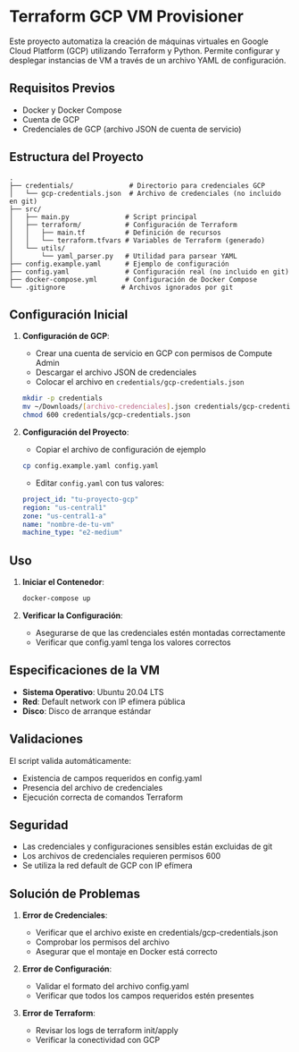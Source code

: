 # Terraform GCP VM Provisioner

Este proyecto automatiza la creación de máquinas virtuales en Google Cloud Platform (GCP) utilizando Terraform y Python. Permite configurar y desplegar instancias de VM a través de un archivo YAML de configuración.

## Requisitos Previos

- Docker y Docker Compose
- Cuenta de GCP
- Credenciales de GCP (archivo JSON de cuenta de servicio)

## Estructura del Proyecto

    .
    ├── credentials/              # Directorio para credenciales GCP
    │   └── gcp-credentials.json  # Archivo de credenciales (no incluido en git)
    ├── src/
    │   ├── main.py              # Script principal
    │   ├── terraform/           # Configuración de Terraform
    │   │   ├── main.tf          # Definición de recursos
    │   │   └── terraform.tfvars # Variables de Terraform (generado)
    │   └── utils/
    │       └── yaml_parser.py   # Utilidad para parsear YAML
    ├── config.example.yaml      # Ejemplo de configuración
    ├── config.yaml              # Configuración real (no incluido en git)
    ├── docker-compose.yml       # Configuración de Docker Compose
    └── .gitignore              # Archivos ignorados por git

## Configuración Inicial

1. **Configuración de GCP**:
   - Crear una cuenta de servicio en GCP con permisos de Compute Admin
   - Descargar el archivo JSON de credenciales
   - Colocar el archivo en `credentials/gcp-credentials.json`
   ```bash
   mkdir -p credentials
   mv ~/Downloads/[archivo-credenciales].json credentials/gcp-credentials.json
   chmod 600 credentials/gcp-credentials.json
   ```

2. **Configuración del Proyecto**:
   - Copiar el archivo de configuración de ejemplo
   ```bash
   cp config.example.yaml config.yaml
   ```
   - Editar `config.yaml` con tus valores:
   ```yaml
   project_id: "tu-proyecto-gcp"
   region: "us-central1"
   zone: "us-central1-a"
   name: "nombre-de-tu-vm"
   machine_type: "e2-medium"
   ```

## Uso

1. **Iniciar el Contenedor**:
   ```bash
   docker-compose up
   ```

2. **Verificar la Configuración**:
   - Asegurarse de que las credenciales estén montadas correctamente
   - Verificar que config.yaml tenga los valores correctos

## Especificaciones de la VM

- **Sistema Operativo**: Ubuntu 20.04 LTS
- **Red**: Default network con IP efímera pública
- **Disco**: Disco de arranque estándar

## Validaciones

El script valida automáticamente:
- Existencia de campos requeridos en config.yaml
- Presencia del archivo de credenciales
- Ejecución correcta de comandos Terraform

## Seguridad

- Las credenciales y configuraciones sensibles están excluidas de git
- Los archivos de credenciales requieren permisos 600
- Se utiliza la red default de GCP con IP efímera

## Solución de Problemas

1. **Error de Credenciales**:
   - Verificar que el archivo existe en credentials/gcp-credentials.json
   - Comprobar los permisos del archivo
   - Asegurar que el montaje en Docker está correcto

2. **Error de Configuración**:
   - Validar el formato del archivo config.yaml
   - Verificar que todos los campos requeridos estén presentes

3. **Error de Terraform**:
   - Revisar los logs de terraform init/apply
   - Verificar la conectividad con GCP